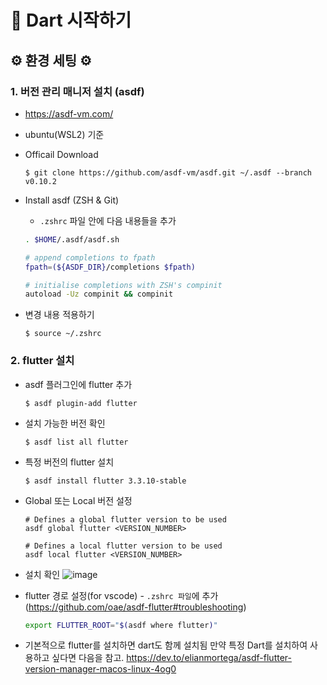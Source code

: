 # 🚀 Dart 시작하기

## ⚙ 환경 세팅 ⚙

### 1. 버전 관리 매니저 설치 (asdf)

- https://asdf-vm.com/
- ubuntu(WSL2) 기준
- Officail Download
  ```shell
  $ git clone https://github.com/asdf-vm/asdf.git ~/.asdf --branch v0.10.2
  ```
- Install asdf (ZSH & Git)

  - `.zshrc` 파일 안에 다음 내용들을 추가

  ```bash
  . $HOME/.asdf/asdf.sh

  # append completions to fpath
  fpath=(${ASDF_DIR}/completions $fpath)

  # initialise completions with ZSH's compinit
  autoload -Uz compinit && compinit

  ```

- 변경 내용 적용하기
  ```
  $ source ~/.zshrc
  ```

### 2. flutter 설치

- asdf 플러그인에 flutter 추가

  ```shell
  $ asdf plugin-add flutter
  ```

- 설치 가능한 버전 확인

  ```shell
  $ asdf list all flutter
  ```

- 특정 버전의 flutter 설치

  ```shell
  $ asdf install flutter 3.3.10-stable
  ```

- Global 또는 Local 버전 설정

  ```shell
  # Defines a global flutter version to be used
  asdf global flutter <VERSION_NUMBER>

  # Defines a local flutter version to be used
  asdf local flutter <VERSION_NUMBER>
  ```

- 설치 확인
  ![image](https://user-images.githubusercontent.com/58096698/209801824-6a3e796d-446b-44cb-9582-56fdc483996b.png)

- flutter 경로 설정(for vscode) - `.zshrc 파일`에 추가 (https://github.com/oae/asdf-flutter#troubleshooting)

  ```zsh
  export FLUTTER_ROOT="$(asdf where flutter)"
  ```

- 기본적으로 flutter를 설치하면 dart도 함께 설치됨
  만약 특정 Dart를 설치하여 사용하고 싶다면 다음을 참고.
  https://dev.to/elianmortega/asdf-flutter-version-manager-macos-linux-4og0
